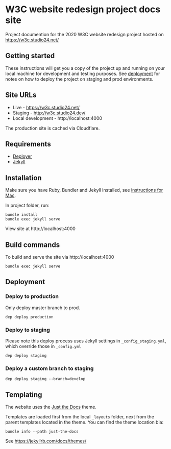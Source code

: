 # W3C website redesign project docs site

Project documention for the 2020 W3C website redesign project hosted on https://w3c.studio24.net/

## Getting started

These instructions will get you a copy of the project up and running on your local machine for development and testing purposes. See [deployment](#deployment) for notes on how to deploy the project on staging and prod environments.

## Site URLs

* Live - https://w3c.studio24.net/
* Staging - http://w3c.studio24.dev/
* Local development - http://localhost:4000

The production site is cached via Cloudflare.

## Requirements

* [Deployer](https://deployer.org)
* [Jekyll](https://jekyllrb.com/docs/)

## Installation

Make sure you have Ruby, Bundler and Jekyll installed, see [instructions for Mac](https://jekyllrb.com/docs/installation/macos/).

In project folder, run:

```
bundle install
bundle exec jekyll serve
```

View site at http://localhost:4000

## Build commands

To build and serve the site via http://localhost:4000

```
bundle exec jekyll serve
```

## Deployment 

### Deploy to production

Only deploy master branch to prod.

```
dep deploy production
```

### Deploy to staging

Please note this deploy process uses Jekyll settings in `_config_staging.yml`, which override those in `_config.yml`

```
dep deploy staging
```

### Deploy a custom branch to staging

```
dep deploy staging --branch=develop
``` 

## Templating

The website uses the [Just the Docs](https://pmarsceill.github.io/just-the-docs/) theme. 

Templates are loaded first from the local `_layouts` folder, next from the parent templates located in the theme. You can find the theme location bia:

```
bundle info --path just-the-docs
```

See https://jekyllrb.com/docs/themes/